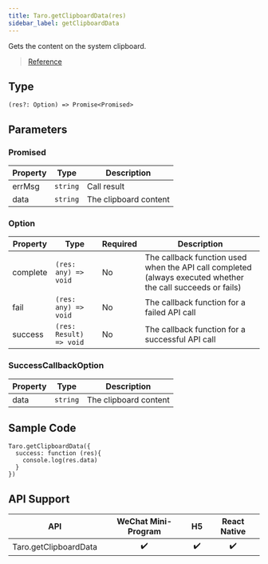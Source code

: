 ```yaml
---
title: Taro.getClipboardData(res)
sidebar_label: getClipboardData
---
```


Gets the content on the system clipboard.

> [Reference](https://developers.weixin.qq.com/miniprogram/en/dev/api/device/clipboard/wx.getClipboardData.html)

## Type

```tsx
(res?: Option) => Promise<Promised>
```

## Parameters

### Promised

<table>
  <thead>
    <tr>
      <th>Property</th>
      <th>Type</th>
      <th>Description</th>
    </tr>
  </thead>
  <tbody>
    <tr>
      <td>errMsg</td>
      <td><code>string</code></td>
      <td>Call result</td>
    </tr>
    <tr>
      <td>data</td>
      <td><code>string</code></td>
      <td>The clipboard content</td>
    </tr>
  </tbody>
</table>

### Option

<table>
  <thead>
    <tr>
      <th>Property</th>
      <th>Type</th>
      <th style={{ textAlign: "center"}}>Required</th>
      <th>Description</th>
    </tr>
  </thead>
  <tbody>
    <tr>
      <td>complete</td>
      <td><code>(res: any) =&gt; void</code></td>
      <td style={{ textAlign: "center"}}>No</td>
      <td>The callback function used when the API call completed (always executed whether the call succeeds or fails)</td>
    </tr>
    <tr>
      <td>fail</td>
      <td><code>(res: any) =&gt; void</code></td>
      <td style={{ textAlign: "center"}}>No</td>
      <td>The callback function for a failed API call</td>
    </tr>
    <tr>
      <td>success</td>
      <td><code>(res: Result) =&gt; void</code></td>
      <td style={{ textAlign: "center"}}>No</td>
      <td>The callback function for a successful API call</td>
    </tr>
  </tbody>
</table>

### SuccessCallbackOption

<table>
  <thead>
    <tr>
      <th>Property</th>
      <th>Type</th>
      <th>Description</th>
    </tr>
  </thead>
  <tbody>
    <tr>
      <td>data</td>
      <td><code>string</code></td>
      <td>The clipboard content</td>
    </tr>
  </tbody>
</table>

## Sample Code

```tsx
Taro.getClipboardData({
  success: function (res){
    console.log(res.data)
  }
})
```

## API Support

| API | WeChat Mini-Program | H5 | React Native |
| :---: | :---: | :---: | :---: |
| Taro.getClipboardData | ✔️ | ✔️ | ✔️ |

